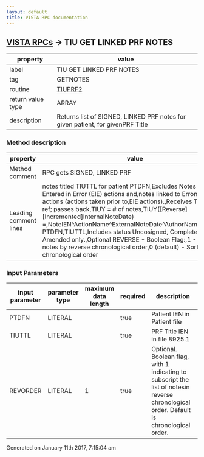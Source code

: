 ```yaml
---
layout: default
title: VISTA RPC documentation
---
```




## [VISTA RPCs](TableOfContent.md) &#8594; TIU GET LINKED PRF NOTES 

 property | value 
--- | --- 
 label | TIU GET LINKED PRF NOTES
 tag | GETNOTES
 routine | [TIUPRF2](http://code.osehra.org/dox/Routine_TIUPRF2_source.html)
 return value type | ARRAY
 description | Returns list of SIGNED, LINKED PRF notes for given patient, for givenPRF Title


### Method description

 property | value 
--- | --- 
 Method comment | RPC gets SIGNED, LINKED PRF
 Leading comment lines | notes titled TIUTTL for patient PTDFN,Excludes Notes linked to Entered in Error (EIE) actions and,notes linked to Erroneous actions (actions taken prior to,EIE actions).,Receives TIUY by ref; passes back,TIUY = # of notes,TIUY([Reverse][Incremented]InternalNoteDate) =,NoteIEN^ActionName^ExternalNoteDate^AuthorName,Requires PTDFN,TIUTTL,Includes status Uncosigned, Completed, & Amended only.,Optional REVERSE - Boolean Flag:,1 - Sort notes by reverse chronological order,0 (default) - Sort notes by chronological order

### Input Parameters

| input parameter | parameter type | maximum data length | required | description | 
| --- | --- | --- | --- | --- | 
| PTDFN | LITERAL |  | true | Patient IEN in Patient file | 
| TIUTTL | LITERAL |  | true | PRF Title IEN in file 8925.1 | 
| REVORDER | LITERAL | 1 | true | Optional.  Boolean flag, with 1 indicating to subscript the list of notesin reverse chronological order.  Default is chronological order. | 




 Generated on January 11th 2017, 7:15:04 am